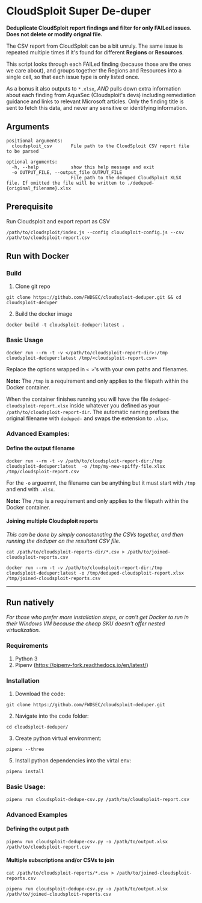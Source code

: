 
# CloudSploit Super De-duper
**Deduplicate CloudSploit report findings and filter for only FAILed issues. Does not delete or modify orignal file.**

The CSV report from CloudSploit can be a bit unruly. The same issue is repeated multiple times if it's found for different **Regions** or **Resources**.

This script looks through each FAILed finding (because those are the ones we care about), and groups together the Regions and Resources into a single cell, so that each issue type is only listed once.

As a bonus it also outputs to `*.xlsx`, *AND* pulls down extra information about each finding from AquaSec (Cloudsploit's devs) including remediation guidance and links to relevant Microsoft articles. Only the finding title is sent to fetch this data, and never any sensitive or identifying information.

## Arguments
```
positional arguments:
  cloudsploit_csv       File path to the CloudSploit CSV report file to be parsed

optional arguments:
  -h, --help            show this help message and exit
  -o OUTPUT_FILE, --output_file OUTPUT_FILE
                        File path to the deduped CloudSploit XLSX file. If omitted the file will be written to ./deduped-{original_filename}.xlsx
```

## Prerequisite
Run Cloudsploit and export report as CSV
```
/path/to/cloudsploit/index.js --config cloudsploit-config.js --csv /path/to/cloudsploit-report.csv
```

## Run with Docker

### Build
1. Clone git repo
```
git clone https://github.com/FWDSEC/cloudsploit-deduper.git && cd cloudsploit-deduper
```
2. Build the docker image
```
docker build -t cloudsploit-deduper:latest .
```

### Basic Usage
```
docker run --rm -t -v </path/to/cloudsploit-report-dir>:/tmp cloudsploit-deduper:latest /tmp/<cloudsploit-report.csv>
```
Replace the options wrapped in `< >`'s with your own paths and filenames.

**Note:** The `/tmp` is a requirement and only applies to the filepath within the Docker container.

When the container finishes running you will have the file `deduped-cloudsploit-report.xlsx` inside whatever you defined as your `/path/to/cloudsploit-report-dir`. The automatic naming prefixes the original filename with `deduped-` and swaps the extension to `.xlsx`.

### Advanced Examples:

#### Define the output filename
```
docker run --rm -t -v /path/to/cloudsploit-report-dir:/tmp cloudsploit-deduper:latest  -o /tmp/my-new-spiffy-file.xlsx /tmp/cloudsploit-report.csv
```
For the `-o` arguemnt, the filename can be anything but it must start with `/tmp` and end with `.xlsx`.

**Note:** The `/tmp` is a requirement and only applies to the filepath within the Docker container.

#### Joining multiple Cloudsploit reports

*This can be done by simply concatenating the CSVs together, and then running the deduper on the resultant CSV file.*
```
cat /path/to/cloudsploit-reports-dir/*.csv > /path/to/joined-cloudsploit-reports.csv
```
```
docker run --rm -t -v /path/to/cloudsploit-report-dir:/tmp cloudsploit-deduper:latest -o /tmp/deduped-cloudsploit-report.xlsx /tmp/joined-cloudsploit-reports.csv
```

***

## Run natively
*For those who prefer more installation steps, or can't get Docker to run in their Windows VM because the cheap SKU doesn't offer nested virtualization.*

### Requirements
1. Python 3
2. Pipenv (https://pipenv-fork.readthedocs.io/en/latest/)

### Installation
1. Download the code:
```
git clone https://github.com/FWDSEC/cloudsploit-deduper.git
```
2. Navigate into the code folder:
```
cd cloudsploit-deduper/
```
3. Create python virtual environment:
```
pipenv --three
```
5. Install python dependencies into the virtal env:
```
pipenv install
```

### Basic Usage:
```
pipenv run cloudsploit-dedupe-csv.py /path/to/cloudsploit-report.csv
```

### Advanced Examples
#### Defining the output path
```
pipenv run cloudsploit-dedupe-csv.py -o /path/to/output.xlsx /path/to/cloudsploit-report.csv
```
#### Multiple subscriptions and/or CSVs to join
```
cat /path/to/cloudsploit-reports/*.csv > /path/to/joined-cloudsploit-reports.csv
```
```
pipenv run cloudsploit-dedupe-csv.py -o /path/to/output.xlsx /path/to/joined-cloudsploit-reports.csv
```

